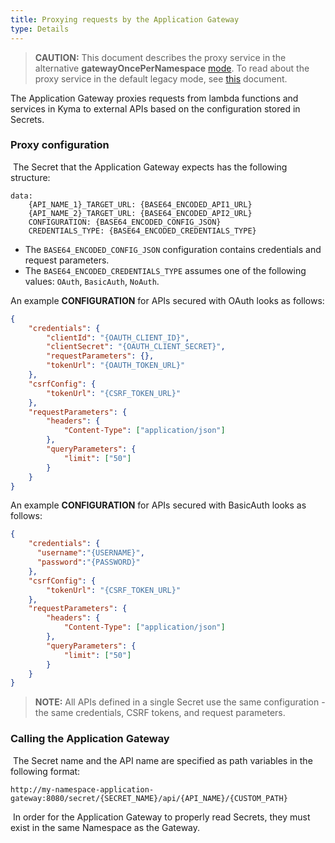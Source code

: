 ```yaml
---
title: Proxying requests by the Application Gateway
type: Details
---
```


> **CAUTION:** This document describes the proxy service in the alternative **gatewayOncePerNamespace** [mode](#architecture-application-connector-components-application-operator). To read about the proxy service in the default legacy mode, see [this](#architecture-application-gateway) document. 

The Application Gateway proxies requests from lambda functions and services in Kyma to external APIs based on the configuration stored in Secrets.
​
### Proxy configuration
​
The Secret that the Application Gateway expects has the following structure:

```
data:
    {API_NAME_1}_TARGET_URL: {BASE64_ENCODED_API1_URL}
    {API_NAME_2}_TARGET_URL: {BASE64_ENCODED_API2_URL}
    CONFIGURATION: {BASE64_ENCODED_CONFIG_JSON}
    CREDENTIALS_TYPE: {BASE64_ENCODED_CREDENTIALS_TYPE}
```

* The `BASE64_ENCODED_CONFIG_JSON` configuration contains credentials and request parameters. 
* The `BASE64_ENCODED_CREDENTIALS_TYPE` assumes one of the following values:  `OAuth`, `BasicAuth`, `NoAuth`.
​

An example **CONFIGURATION** for APIs secured with OAuth looks as follows:

```json
{
    "credentials": {
        "clientId": "{OAUTH_CLIENT_ID}",
        "clientSecret": "{OAUTH_CLIENT_SECRET}",
        "requestParameters": {},
        "tokenUrl": "{OAUTH_TOKEN_URL}"
    },
    "csrfConfig": {
        "tokenUrl": "{CSRF_TOKEN_URL}"
    },
    "requestParameters": {
        "headers": {
            "Content-Type": ["application/json"]
        },
        "queryParameters": {
            "limit": ["50"]
        }
    }
}
```

An example **CONFIGURATION** for APIs secured with BasicAuth looks as follows:

```json
{
    "credentials": {
      "username":"{USERNAME}",
      "password":"{PASSWORD}"
    },
    "csrfConfig": {
        "tokenUrl": "{CSRF_TOKEN_URL}"
    },
    "requestParameters": {
        "headers": {
            "Content-Type": ["application/json"]
        },
        "queryParameters": {
            "limit": ["50"]
        }
    }
}
```

> **NOTE:** All APIs defined in a single Secret use the same configuration - the same credentials, CSRF tokens, and request parameters.


### Calling the Application Gateway
​
The Secret name and the API name are specified as path variables in the following format:

```
http://my-namespace-application-gateway:8080/secret/{SECRET_NAME}/api/{API_NAME}/{CUSTOM_PATH}
```
​
In order for the Application Gateway to properly read Secrets, they must exist in the same Namespace as the Gateway.